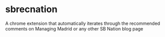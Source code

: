 # sbrecnation
A chrome extension that automatically iterates through the recommended comments on Managing Madrid or any other SB Nation blog page
